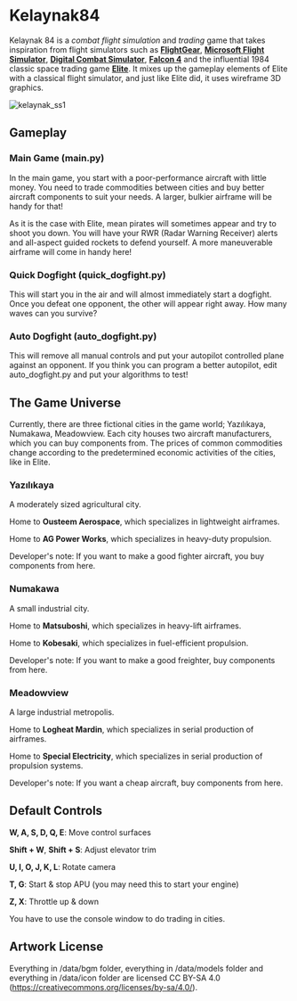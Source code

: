 # Kelaynak84

Kelaynak 84 is a *combat flight simulation* and *trading* game that takes inspiration from flight simulators such as [**FlightGear**](https://www.flightgear.org/), [**Microsoft Flight Simulator**](https://en.wikipedia.org/wiki/Microsoft_Flight_Simulator_1.0), 
[**Digital Combat Simulator**](https://www.digitalcombatsimulator.com/en/), [**Falcon 4**](https://www.microprose.com/games/falcon-4/) and the influential 1984 classic space trading game [**Elite**](https://en.wikipedia.org/wiki/Elite_(video_game)).
It mixes up the gameplay elements of Elite with a classical flight simulator, and just like Elite did, it uses wireframe 3D graphics.

![kelaynak_ss1](https://github.com/arda-guler/Kelaynak84/assets/80536083/de3b05ec-e5c2-4531-b259-502aeb2e6d94)

## Gameplay
### Main Game (main.py)
In the main game, you start with a poor-performance aircraft with little money. You need to trade commodities between cities and buy better aircraft components to suit your needs. A larger, bulkier airframe will be handy for that!

As it is the case with Elite, mean pirates will sometimes appear and try to shoot you down. You will have your RWR (Radar Warning Receiver) alerts and all-aspect guided rockets to defend yourself. A more maneuverable airframe will come in handy here!

### Quick Dogfight (quick_dogfight.py)
This will start you in the air and will almost immediately start a dogfight. Once you defeat one opponent, the other will appear right away. How many waves can you survive?

### Auto Dogfight (auto_dogfight.py)
This will remove all manual controls and put your autopilot controlled plane against an opponent. If you think you can program a better autopilot, edit auto_dogfight.py and put your algorithms to test!

## The Game Universe
Currently, there are three fictional cities in the game world; Yazılıkaya, Numakawa, Meadowview. Each city houses two aircraft manufacturers, which you can buy components from. The prices of common commodities change according to the predetermined economic activities of the cities, like in Elite.

### Yazılıkaya
A moderately sized agricultural city.

Home to **Ousteem Aerospace**, which specializes in lightweight airframes. 

Home to **AG Power Works**, which specializes in heavy-duty propulsion.

Developer's note: If you want to make a good fighter aircraft, you buy components from here.

### Numakawa
A small industrial city.

Home to **Matsuboshi**, which specializes in heavy-lift airframes.

Home to **Kobesaki**, which specializes in fuel-efficient propulsion.

Developer's note: If you want to make a good freighter, buy components from here.

### Meadowview
A large industrial metropolis.

Home to **Logheat Mardin**, which specializes in serial production of airframes.

Home to **Special Electricity**, which specializes in serial production of propulsion systems.

Developer's note: If you want a cheap aircraft, buy components from here.

## Default Controls
**W, A, S, D, Q, E**: Move control surfaces

**Shift + W**, **Shift + S**: Adjust elevator trim

**U, I, O, J, K, L**: Rotate camera

**T, G**: Start & stop APU (you may need this to start your engine)

**Z, X**: Throttle up & down

You have to use the console window to do trading in cities.

## Artwork License
Everything in /data/bgm folder, everything in /data/models folder and everything in /data/icon folder are licensed CC BY-SA 4.0 (https://creativecommons.org/licenses/by-sa/4.0/).


